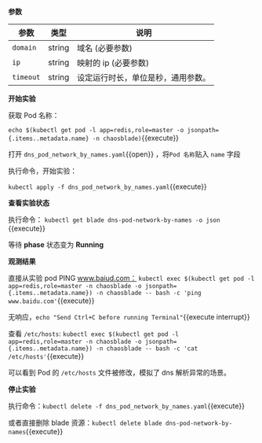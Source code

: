 **参数**

| 参数 | 类型 | 说明 |
| --- | --- | --- |
| `domain` | string | 域名 (必要参数) |
| `ip` | string | 映射的 ip (必要参数) |
| `timeout` | string | 设定运行时长，单位是秒，通用参数。 |

**开始实验**

获取 Pod 名称：

`echo $(kubectl get pod -l app=redis,role=master -o jsonpath={.items..metadata.name} -n chaosblade)`{{execute}}

打开 `dns_pod_network_by_names.yaml`{{open}} ，将`Pod 名称`贴入 `name` 字段

执行命令，开始实验：

`kubectl apply -f dns_pod_network_by_names.yaml`{{execute}}

**查看实验状态**

执行命令： `kubectl get blade dns-pod-network-by-names -o json `{{execute}}

等待 **phase** 状态变为 **Running**

**观测结果**

直接从实验 pod PING www.baiud.com：
`kubectl exec $(kubectl get pod -l app=redis,role=master -n chaosblade -o jsonpath={.items..metadata.name}) -n chaosblade -- bash -c 'ping www.baidu.com'`{{execute}}

无响应，`echo "Send Ctrl+C before running Terminal"`{{execute interrupt}}

查看 `/etc/hosts`:
`kubectl exec $(kubectl get pod -l app=redis,role=master -n chaosblade -o jsonpath={.items..metadata.name}) -n chaosblade -- bash -c 'cat /etc/hosts'`{{execute}}

可以看到 Pod 的 `/etc/hosts` 文件被修改，模拟了 dns 解析异常的场景。

**停止实验**

执行命令：`kubectl delete -f dns_pod_network_by_names.yaml`{{execute}}

或者直接删除 blade 资源：`kubectl delete blade dns-pod-network-by-names`{{execute}}
